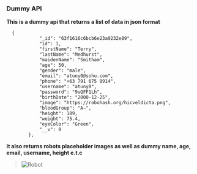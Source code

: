 ### Dummy API

**This is a dummy api that returns a list of data in json format**

```
  {
            "_id": "63f1616c6bcb6e23a9232e89",
            "id": 1,
            "firstName": "Terry",
            "lastName": "Medhurst",
            "maidenName": "Smitham",
            "age": 50,
            "gender": "male",
            "email": "atuny0@sohu.com",
            "phone": "+63 791 675 8914",
            "username": "atuny0",
            "password": "9uQFF1Lh",
            "birthDate": "2000-12-25",
            "image": "https://robohash.org/hicveldicta.png",
            "bloodGroup": "A−",
            "height": 189,
            "weight": 75.4,
            "eyeColor": "Green",
            "__v": 0
        },
```

**It also returns robots placeholder images as well as dummy name, age, email, username, height e.t.c**

> ![Robot](https://robohash.org/hicveldicta.png)